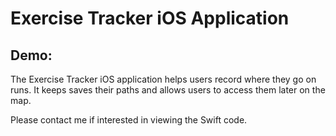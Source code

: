 # Exercise Tracker iOS Application
## Demo: 
The Exercise Tracker iOS application helps users record where they go on runs. It keeps saves their paths and allows users to access them later on the map.

Please contact me if interested in viewing the Swift code.
